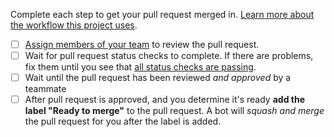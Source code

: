 Complete each step to get your pull request merged in. [Learn more about the workflow this project uses](https://github.com/customerio/customerio-ios/develop/docs/dev-notes/GIT-WORKFLOW.md). 
- [ ] [Assign members of your team](https://docs.github.com/en/pull-requests/collaborating-with-pull-requests/proposing-changes-to-your-work-with-pull-requests/requesting-a-pull-request-review) to review the pull request. 
- [ ] Wait for pull request status checks to complete. If there are problems, fix them until you see that [all status checks are passing](https://external-content.duckduckgo.com/iu/?u=https%3A%2F%2Fsymfony.com%2Fdoc%2F4.3%2F_images%2Fdocs-pull-request-symfonycloud.png&f=1&nofb=1). 
- [ ] Wait until the pull request has been reviewed *and approved* by a teammate
- [ ] After pull request is approved, and you determine it's ready **add the label "Ready to merge"** to the pull request. A bot will *squash and merge* the pull request for you after the label is added. 